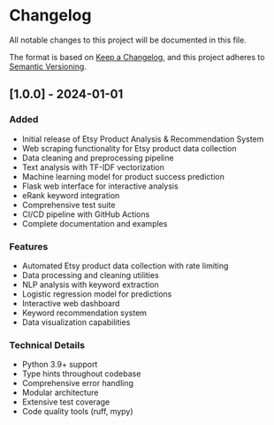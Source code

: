 # Changelog

All notable changes to this project will be documented in this file.

The format is based on [Keep a Changelog](https://keepachangelog.com/en/1.0.0/),
and this project adheres to [Semantic Versioning](https://semver.org/spec/v2.0.0.html).

## [1.0.0] - 2024-01-01

### Added
- Initial release of Etsy Product Analysis & Recommendation System
- Web scraping functionality for Etsy product data collection
- Data cleaning and preprocessing pipeline
- Text analysis with TF-IDF vectorization
- Machine learning model for product success prediction
- Flask web interface for interactive analysis
- eRank keyword integration
- Comprehensive test suite
- CI/CD pipeline with GitHub Actions
- Complete documentation and examples

### Features
- Automated Etsy product data collection with rate limiting
- Data processing and cleaning utilities
- NLP analysis with keyword extraction
- Logistic regression model for predictions
- Interactive web dashboard
- Keyword recommendation system
- Data visualization capabilities

### Technical Details
- Python 3.9+ support
- Type hints throughout codebase
- Comprehensive error handling
- Modular architecture
- Extensive test coverage
- Code quality tools (ruff, mypy)
